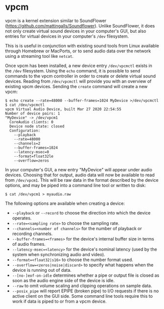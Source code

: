 
# vpcm

vpcm is a kernel extension similar to SoundFlower (https://github.com/mattingalls/Soundflower).
Unlike SoundFlower, it does not only create virtual sound devices in your computer's GUI, but also entries for virtual devices in your computer's `/dev` filesystem.

This is is useful in conjunction with existing sound tools from Linux available through Homebrew or MacPorts, or to send audio data over the network using a streaming tool like `netcat`.

Once vpcm has been installed, a new device entry `/dev/vpcmctl` exists in the `/dev` filesystem. Using the `echo` command, it is possible to send commands to the vpcm controller in order to create or delete virtual sound devices. Reading from `/dev/vpcmctl` will provide you with an overview of existing vpcm devices. Sending the `create` command will create a new vpcm:
```shell
$ echo create --rate=48000 --buffer-frames=1024 MyDevice >/dev/vpcmctl
$ cat /dev/vpcmctl
vpcm Virtual Audio Device, built Mar 27 2020 22:54:55
Number of device pairs: 1
"MyDevice" -> /dev/vpcm1
  CoreAudio clients: 0
  Device node state: closed
  Configuration:
	--playback
	--rate=48000
	--channels=2
	--buffer-frames=1024
	--latency-msec=0
	--format=float32le
	--overflow=zeros
```
In your computer's GUI, a new entry "MyDevice" will appear under audio devices. Choosing that for output, audio data will now be available to read from `/dev/vpcm1`. This will be raw data in the format described by the device options, and may be piped into a command line tool or written to disk:
```shell
$ cat /dev/vpcm1 > myaudio.raw
```
The following options are available when creating a device:
* `--playback` or `--record` to choose the direction into which the device operates.
* `--rate=<sampling rate>` to choose the sampling rate.
* `--channels=<number of channels>` for the number of playback or recording channels.
* `--buffer-frames=<frames>` for the device's internal buffer size in terms of audio frames.
* `--latency-msec=<latency>` for the device's nominal latency (used by the system when synchronizing audio and video).
* `--format=<float32|s16>` to choose the number format used.
* `--overflow=<zeros|noise|discard>` to specify what happens when the device is running out of data.
* `--[no-]eof-on-idle` determines whether a pipe or output file is closed as soon as the audio engine side of the device is idle.
* `--raw` to omit volume scaling and clipping operations on sample data.
* `--posix_pipe` will report EPIPE (broken pipe) to I/O requests if there is no active client on the GUI side. Some command line tools require this to work if data is piped to or from a vpcm device.
